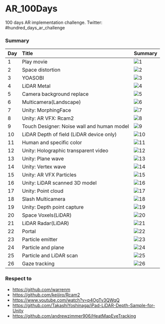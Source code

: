 # AR_100Days

100 days AR implementation challenge.
Twitter: #hundred_days_ar_challenge

### Summary

| Day | Title | Summary |
|:--|:--|:--|
| 1 | Play movie | ![1](https://user-images.githubusercontent.com/5768361/105378075-c9eeb180-5c4e-11eb-9692-d6d3d77928f6.gif) |
| 2 | Space distortion | ![2](https://user-images.githubusercontent.com/5768361/105388671-4a66df80-5c5a-11eb-96f8-2868b07e5dea.gif) |
| 3 | YOASOBI | ![3](https://user-images.githubusercontent.com/5768361/105378612-58633300-5c4f-11eb-9106-d4bc44872f78.gif) |
| 4 | LiDAR Metal | ![4](https://user-images.githubusercontent.com/5768361/105389074-c3663700-5c5a-11eb-8b84-4284e0f16528.gif) |
| 5 | Camera background replace | ![5](https://user-images.githubusercontent.com/5768361/105388944-97e34c80-5c5a-11eb-8574-1885899ae83f.gif) |
| 6 | Multicamera(Landscape) | ![6](https://user-images.githubusercontent.com/5768361/105389212-eee92180-5c5a-11eb-9b45-04bc707afada.gif) |
| 7 | Unity: MorphingFace | ![7](https://user-images.githubusercontent.com/5768361/105389851-af6f0500-5c5b-11eb-8de6-2d6998132484.gif) |
| 8 | Unity: AR VFX: Rcam2 | ![8](https://user-images.githubusercontent.com/5768361/105389418-2a83eb80-5c5b-11eb-8db6-174df26384d0.gif) |
| 9 | Touch Designer: Noise wall and human model | ![9](https://user-images.githubusercontent.com/5768361/105389940-d4fc0e80-5c5b-11eb-96e3-3fecbf0d0845.gif) |
| 10 | LiDAR Depth of field (LiDAR device only) | ![10](https://user-images.githubusercontent.com/5768361/105375683-459b2f00-5c4c-11eb-8723-9fa56c68c933.gif) |
| 11 | Human and specific color | ![11](https://user-images.githubusercontent.com/5768361/105375253-e9d0a600-5c4b-11eb-9cc1-3ec57d4c4d18.gif) |
| 12 | Unity: Holographic transparent video | ![12](https://user-images.githubusercontent.com/5768361/105374796-6ca53100-5c4b-11eb-94bd-51cb9f231311.gif) |
| 13 | Unity: Plane wave | ![13](https://user-images.githubusercontent.com/5768361/105374365-f7d1f700-5c4a-11eb-96fd-c880bf4644a3.gif) |
| 14 | Unity: Vertex wave | ![14](https://user-images.githubusercontent.com/5768361/105374203-c6f1c200-5c4a-11eb-950b-6093539e438f.gif) |
| 15 | Unity: AR VFX Particles | ![15](https://user-images.githubusercontent.com/5768361/105373609-35825000-5c4a-11eb-96f4-056d69b6eafc.gif) |
| 16 | Unity: LiDAR scanned 3D model | ![16](https://user-images.githubusercontent.com/5768361/105373326-e9cfa680-5c49-11eb-9f3f-6aa965daa8fa.gif) |
| 17 | Unity: Point cloud | ![17](https://user-images.githubusercontent.com/5768361/105372887-6ca43180-5c49-11eb-8585-37a5e2de41aa.gif) |
| 18 | Slash Multicamera | ![18](https://user-images.githubusercontent.com/5768361/105372479-fc95ab80-5c48-11eb-8041-68f4d608b310.gif) |
| 19 | Unity: Depth point capture | ![19](https://user-images.githubusercontent.com/5768361/105394383-d7149c00-5c60-11eb-9661-06d99b5e2766.gif) |
| 20 | Space Voxels(LiDAR) | ![20](https://user-images.githubusercontent.com/5768361/105576821-cf680b00-5db8-11eb-9873-0f85b48e173d.gif) |
| 21 | LiDAR Radar(LiDAR) | ![21](https://user-images.githubusercontent.com/5768361/105623735-5ff92680-5e5f-11eb-8e7f-2493a2d6a88a.gif) |
| 22 | Portal | ![22](https://user-images.githubusercontent.com/5768361/106363791-023c7100-636e-11eb-8a14-32f7c825522f.gif) |
| 23 | Particle emitter | ![23](https://user-images.githubusercontent.com/5768361/106363828-4760a300-636e-11eb-82dd-fa1e192cec2d.gif) |
| 24 | Particle and plane | ![24](https://user-images.githubusercontent.com/5768361/106363907-bccc7380-636e-11eb-9745-42a4726a7382.gif) |
| 25 | Particle and LiDAR scan | ![25](https://user-images.githubusercontent.com/5768361/106363936-ed141200-636e-11eb-8972-a6dd0a514bf4.gif) |
| 26 | Gaze tracking | ![26](https://user-images.githubusercontent.com/5768361/106363969-23519180-636f-11eb-819a-522b7dbb9e8b.gif) |

### Respect to
- https://github.com/warrenm
- https://github.com/keijiro/Rcam2
- https://www.youtube.com/watch?v=p4OgTv3QWqQ
- https://github.com/TakashiYoshinaga/iPad-LiDAR-Depth-Sample-for-Unity
- https://github.com/andrewzimmer906/HeatMapEyeTracking
